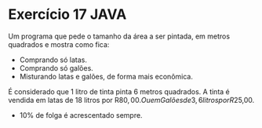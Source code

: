 # Exercício 17 JAVA
Um programa que pede o tamanho da área a ser pintada, em metros quadrados e mostra como fica:
- Comprando só latas.
- Comprando só galões.
- Misturando latas e galões, de forma mais econômica.

É considerado que 1 litro de tinta pinta 6 metros quadrados.
A tinta é vendida em latas de 18 litros por R$80,00.
Ou em Galões de 3,6 litros por R$25,00.

- 10% de folga é acrescentado sempre.
